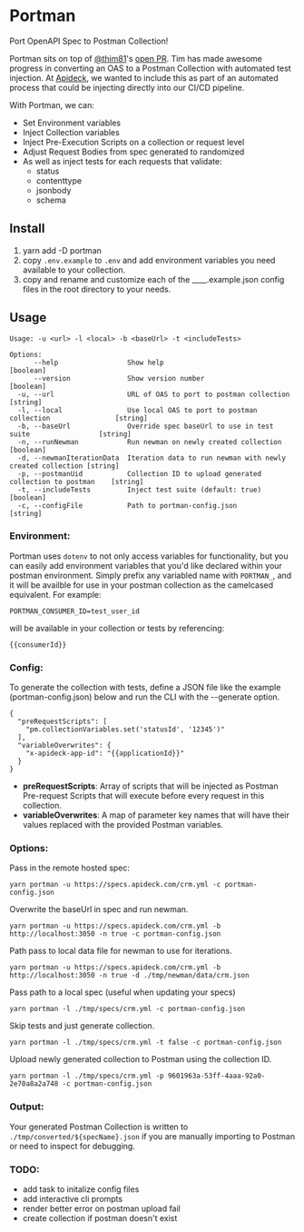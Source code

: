# Portman

Port OpenAPI Spec to Postman Collection!

Portman sits on top of [@thim81](https://github.com/thim81)'s [open PR](https://github.com/thim81/openapi-to-postman). Tim has made awesome progress in converting an OAS to a Postman Collection with automated test injection. At [Apideck](https://apideck.com), we wanted to include this as part of an automated process that could be injecting directly into our CI/CD pipeline.

With Portman, we can:

- Set Environment variables
- Inject Collection variables
- Inject Pre-Execution Scripts on a collection or request level
- Adjust Request Bodies from spec generated to randomized
- As well as inject tests for each requests that validate:
  - status
  - contenttype
  - jsonbody
  - schema

## Install

1. yarn add -D portman
2. copy `.env.example` to `.env` and add environment variables you need available to your collection.
3. copy and rename and customize each of the \_\_\_\_.example.json config files in the root directory to your needs.

## Usage

```
Usage: -u <url> -l <local> -b <baseUrl> -t <includeTests>

Options:
      --help                 Show help                                                  [boolean]
      --version              Show version number                                        [boolean]
  -u, --url                  URL of OAS to port to postman collection                   [string]
  -l, --local                Use local OAS to port to postman collection                [string]
  -b, --baseUrl              Override spec baseUrl to use in test suite                 [string]
  -n, --runNewman            Run newman on newly created collection                     [boolean]
  -d, --newmanIterationData  Iteration data to run newman with newly created collection [string]
  -p, --postmanUid           Collection ID to upload generated collection to postman    [string]
  -t, --includeTests         Inject test suite (default: true)                          [boolean]
  -c, --configFile           Path to portman-config.json                                [string]

```

### Environment:

Portman uses `dotenv` to not only access variables for functionality, but you can easily add environment variables that you'd like declared within your postman environment.
Simply prefix any variabled name with `PORTMAN_`, and it will be availble for use in your postman collection as the camelcased equivalent. For example:

```
PORTMAN_CONSUMER_ID=test_user_id
```

will be available in your collection or tests by referencing:

```
{{consumerId}}
```

### Config:

To generate the collection with tests, define a JSON file like the example (portman-config.json) below and run the CLI with the --generate option.

```
{
  "preRequestScripts": [
    "pm.collectionVariables.set('statusId', '12345')"
  ],
  "variableOverwrites": {
    "x-apideck-app-id": "{{applicationId}}"
  }
}

```

- **preRequestScripts**: Array of scripts that will be injected as Postman Pre-request Scripts that will execute before every request in this collection.
- **variableOverwrites**: A map of parameter key names that will have their values replaced with the provided Postman variables.

### Options:

Pass in the remote hosted spec:

```
yarn portman -u https://specs.apideck.com/crm.yml -c portman-config.json
```

Overwrite the baseUrl in spec and run newman.

```
yarn portman -u https://specs.apideck.com/crm.yml -b http://localhost:3050 -n true -c portman-config.json
```

Path pass to local data file for newman to use for iterations.

```
yarn portman -u https://specs.apideck.com/crm.yml -b http://localhost:3050 -n true -d ./tmp/newman/data/crm.json
```

Pass path to a local spec (useful when updating your specs)

```
yarn portman -l ./tmp/specs/crm.yml -c portman-config.json
```

Skip tests and just generate collection.

```
yarn portman -l ./tmp/specs/crm.yml -t false -c portman-config.json
```

Upload newly generated collection to Postman using the collection ID.

```
yarn portman -l ./tmp/specs/crm.yml -p 9601963a-53ff-4aaa-92a0-2e70a8a2a748 -c portman-config.json
```

### Output:

Your generated Postman Collection is written to `./tmp/converted/${specName}.json` if you are manually importing to Postman or need to inspect for debugging.

### TODO:

- add task to initalize config files
- add interactive cli prompts
- render better error on postman upload fail
- create collection if postman doesn't exist
